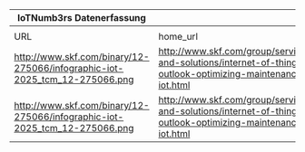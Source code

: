 |IoTNumb3rs Datenerfassung|||||||||||
| ---- | ---- | ---- | ---- | ---- | ---- | ---- | ---- | ---- | ---- | ---- |
||||||||||||
|URL|home_url|filename|device_class|device_count|market_class|market_volume|prognosis_year|publication_year|authorship_class|Dropbox folder|
|http://www.skf.com/binary/12-275066/infographic-iot-2025_tcm_12-275066.png|http://www.skf.com/group/services/services-and-solutions/internet-of-things/2025-outlook-optimizing-maintenance-with-iot.html|file13_infographic-iot-2025_tcm_12-275066.png|Generic IoT|50000000000|||2020|unknown|company|JinlinHolic/20181125-0000|
|http://www.skf.com/binary/12-275066/infographic-iot-2025_tcm_12-275066.png|http://www.skf.com/group/services/services-and-solutions/internet-of-things/2025-outlook-optimizing-maintenance-with-iot.html|file13_infographic-iot-2025_tcm_12-275066.png|||revenues|30000000000|2025|unknown|company||
